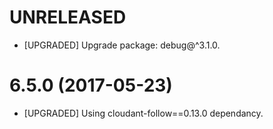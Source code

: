 # UNRELEASED
- [UPGRADED] Upgrade package: debug@^3.1.0.

# 6.5.0 (2017-05-23)
- [UPGRADED] Using cloudant-follow==0.13.0 dependancy.
